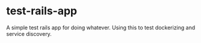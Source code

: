 # test-rails-app
A simple test rails app for doing whatever. Using this to test dockerizing and service discovery.
